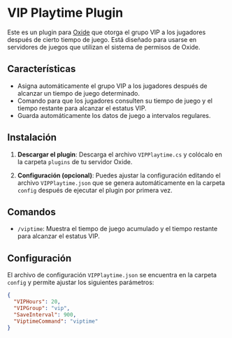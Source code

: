 # VIP Playtime Plugin

Este es un plugin para [Oxide](https://umod.org/) que otorga el grupo VIP a los jugadores después de cierto tiempo de juego. Está diseñado para usarse en servidores de juegos que utilizan el sistema de permisos de Oxide.

## Características

- Asigna automáticamente el grupo VIP a los jugadores después de alcanzar un tiempo de juego determinado.
- Comando para que los jugadores consulten su tiempo de juego y el tiempo restante para alcanzar el estatus VIP.
- Guarda automáticamente los datos de juego a intervalos regulares.

## Instalación

1. **Descargar el plugin**: Descarga el archivo `VIPPlaytime.cs` y colócalo en la carpeta `plugins` de tu servidor Oxide.

2. **Configuración (opcional)**: Puedes ajustar la configuración editando el archivo `VIPPlaytime.json` que se genera automáticamente en la carpeta `config` después de ejecutar el plugin por primera vez.

## Comandos

- `/viptime`: Muestra el tiempo de juego acumulado y el tiempo restante para alcanzar el estatus VIP.

## Configuración

El archivo de configuración `VIPPlaytime.json` se encuentra en la carpeta `config` y permite ajustar los siguientes parámetros:

```json
{
  "VIPHours": 20,
  "VIPGroup": "vip",
  "SaveInterval": 900,
  "ViptimeCommand": "viptime"
}

